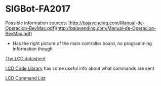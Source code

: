# SIGBot-FA2017


Possible information sources:
[http://bajavending.com/Manual-de-Operacion-BevMax.pdf](http://bajavending.com/Manual-de-Operacion-BevMax.pdf)
* Has the right picture of the main controller board, no programming information though


[The LCD datasheet](https://media.digikey.com/pdf/Data%20Sheets/Noritake%20PDFs/GU140X16G-7003.pdf)


[LCD Code Library](https://www.noritake-elec.com/support/design-resources/code-libraries/code-library#gu7000)
has some useful info about what commands are sent

[LCD Command List](https://www.noritake-elec.com/support/design-resources/support-guide/gu-7000-command-description)